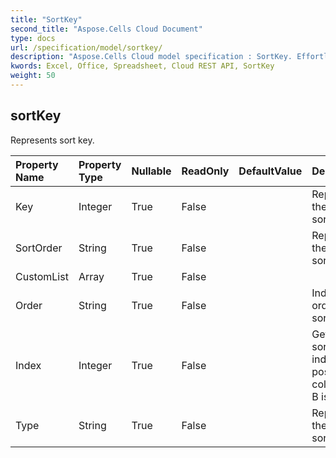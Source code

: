 ```yaml
---
title: "SortKey"
second_title: "Aspose.Cells Cloud Document"
type: docs
url: /specification/model/sortkey/
description: "Aspose.Cells Cloud model specification : SortKey. Effortlessly handle Excel and other spreadsheet documents with features like opening, generating, editing, splitting, merging, comparing, and converting."
kwords: Excel, Office, Spreadsheet, Cloud REST API, SortKey
weight: 50
---
```


## **sortKey**

Represents sort key. 

| Property Name | Property Type | Nullable |  ReadOnly | DefaultValue | Description | 
| :- | :- | :- |:- |  :- | :- |
| Key | Integer | True |  False |  | Represents the key of sorting. |  
| SortOrder | String | True |  False |  | Represents the order of sorting. |  
| CustomList | Array<String> | True |  False |  |  |  
| Order | String | True |  False |  | Indicates the order of sorting. |  
| Index | Integer | True |  False |  | Gets the sorted column index(absolute position, column A is 0, B is 1, ...). |  
| Type | String | True |  False |  | Represents the type of sorting. |  

